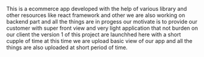 This is a ecommerce app developed with the help of various library and other resources like react framework and other we are also working on backend part and all the things are in progess our motivate is to provide our customer with super front view and very light application that not burden on our client the version 1 of this project are launchhed here with a short cupple of time at this time we are upload basic view of our app and all the things are also uploaded at short period of time.
